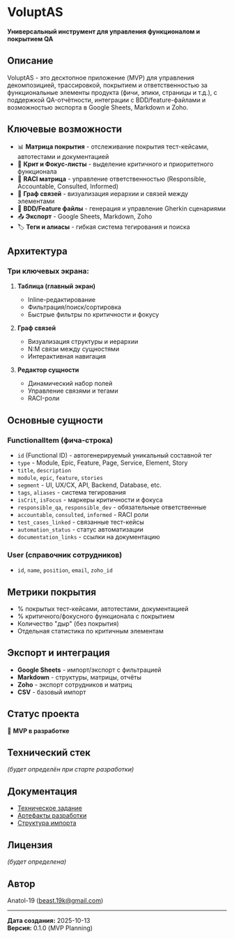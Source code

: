 # VoluptAS

**Универсальный инструмент для управления функционалом и покрытием QA**

## Описание

VoluptAS - это десктопное приложение (MVP) для управления декомпозицией, трассировкой, покрытием и ответственностью за функциональные элементы продукта (фичи, эпики, страницы и т.д.), с поддержкой QA-отчётности, интеграции с BDD/feature-файлами и возможностью экспорта в Google Sheets, Markdown и Zoho.

## Ключевые возможности

- 📊 **Матрица покрытия** - отслеживание покрытия тест-кейсами, автотестами и документацией
- 🎯 **Крит и Фокус-листы** - выделение критичного и приоритетного функционала
- 👥 **RACI матрица** - управление ответственностью (Responsible, Accountable, Consulted, Informed)
- 🔗 **Граф связей** - визуализация иерархии и связей между элементами
- 📝 **BDD/Feature файлы** - генерация и управление Gherkin сценариями
- 📤 **Экспорт** - Google Sheets, Markdown, Zoho
- 🏷️ **Теги и алиасы** - гибкая система тегирования и поиска

## Архитектура

### Три ключевых экрана:

1. **Таблица (главный экран)**
   - Inline-редактирование
   - Фильтрация/поиск/сортировка
   - Быстрые фильтры по критичности и фокусу

2. **Граф связей**
   - Визуализация структуры и иерархии
   - N:M связи между сущностями
   - Интерактивная навигация

3. **Редактор сущности**
   - Динамический набор полей
   - Управление связями и тегами
   - RACI-роли

## Основные сущности

### FunctionalItem (фича-строка)

- `id` (Functional ID) - автогенерируемый уникальный составной тег
- `type` - Module, Epic, Feature, Page, Service, Element, Story
- `title`, `description`
- `module`, `epic`, `feature`, `stories`
- `segment` - UI, UX/CX, API, Backend, Database, etc.
- `tags`, `aliases` - система тегирования
- `isCrit`, `isFocus` - маркеры критичности и фокуса
- `responsible_qa`, `responsible_dev` - обязательные ответственные
- `accountable`, `consulted`, `informed` - RACI роли
- `test_cases_linked` - связанные тест-кейсы
- `automation_status` - статус автоматизации
- `documentation_links` - ссылки на документацию

### User (справочник сотрудников)

- `id`, `name`, `position`, `email`, `zoho_id`

## Метрики покрытия

- % покрытых тест-кейсами, автотестами, документацией
- % критичного/фокусного функционала с покрытием
- Количество "дыр" (без покрытия)
- Отдельная статистика по критичным элементам

## Экспорт и интеграция

- **Google Sheets** - импорт/экспорт с фильтрацией
- **Markdown** - структуры, матрицы, отчёты
- **Zoho** - экспорт сотрудников и матриц
- **CSV** - базовый импорт

## Статус проекта

🚧 **MVP в разработке**

## Технический стек

_(будет определён при старте разработки)_

## Документация

- [Техническое задание](docs/TZ.md)
- [Артефакты разработки](docs/Development_Artifacts.md)
- [Структура импорта](docs/Import_Structure.md)

## Лицензия

_(будет определена)_

## Автор

Anatol-19 (beast.19k@gmail.com)

---

**Дата создания:** 2025-10-13  
**Версия:** 0.1.0 (MVP Planning)
